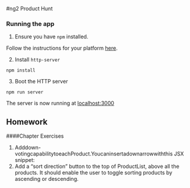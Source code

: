 #ng2 Product Hunt

### Running the app

1. Ensure you have `npm` installed.

Follow the instructions for your platform [here](https://github.com/npm/npm).

2. Install `http-server`

````
npm install
````

3. Boot the HTTP server

````
npm run server
````

The server is now running at [localhost:3000](localhost:3000)


## Homework
####Chapter Exercises
1. Adddown-votingcapabilitytoeachProduct.Youcaninsertadownarrowwiththis JSX snippet:
<i className='large caret down icon'></i>
2. Add a “sort direction” button to the top of ProductList, above all the products. It should enable the user to toggle sorting products by ascending or descending.
